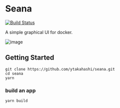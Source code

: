 # Seana

[![Build Status](https://travis-ci.org/ytakahashi/seana.svg?branch=master)](https://travis-ci.org/ytakahashi/seana)

A simple graphical UI for docker.

![image](https://user-images.githubusercontent.com/26239560/45251940-a2526380-b389-11e8-9721-0da3c5224a94.gif)

## Getting Started

```shell
git clone https://github.com/ytakahashi/seana.git
cd seana
yarn
```

### build an app

```shell
yarn build
```
